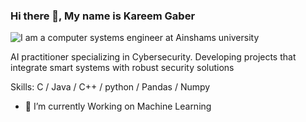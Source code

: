 ### Hi there 👋, My name is Kareem Gaber
![I am a computer systems engineer at Ainshams university](https://arturssmirnovs.github.io/github-profile-readme-generator/images/banner.png)

AI practitioner specializing in Cybersecurity. Developing projects that integrate smart systems with robust security solutions

Skills: C / Java / C++ / python / Pandas / Numpy

- 🔭 I’m currently Working on Machine Learning




